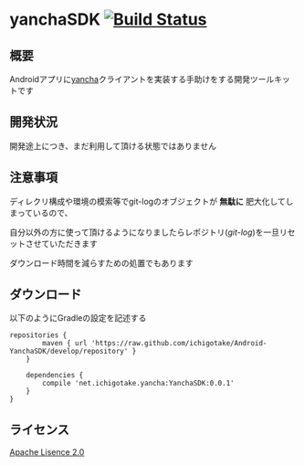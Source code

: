 # yanchaSDK [![Build Status](https://travis-ci.org/ichigotake/Android-YanchaSDK.png)](https://travis-ci.org/ichigotake/Android-YanchaSDK)

## 概要

Androidアプリに[yancha](https://github.com/uzulla/yancha)クライアントを実装する手助けをする開発ツールキットです

## 開発状況

開発途上につき、まだ利用して頂ける状態ではありません

## 注意事項

ディレクリ構成や環境の模索等でgit-logのオブジェクトが **無駄に** 肥大化してしまっているので、

自分以外の方に使って頂けるようになりましたらレポジトリ(*git-log*)を一旦リセットさせていただきます

ダウンロード時間を減らすための処置でもあります

## ダウンロード

以下のようにGradleの設定を記述する

```
repositories {
        maven { url 'https://raw.github.com/ichigotake/Android-YanchaSDK/develop/repository' }
    }

    dependencies {
        compile 'net.ichigotake.yancha:YanchaSDK:0.0.1'
    }
}
```

## ライセンス

[Apache Lisence 2.0](http://www.apache.org/licenses/LICENSE-2.0)
